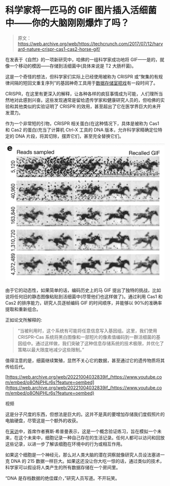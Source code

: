 # 科学家将一匹马的 GIF 图片插入活细菌中——你的大脑刚刚爆炸了吗？

> 原文：<https://web.archive.org/web/https://techcrunch.com/2017/07/12/harvard-nature-crispr-cas1-cas2-horse-gif/>

在发表于《自然》的一项新研究中，哈佛的一组科学家成功地将 GIF——是的，就像一个移动的模因——存储到活细菌中(具体来说是 T2 大肠杆菌)。

这是一个奇怪的想法，但科学家们实际上已经使用被称为 CRISPR 或“聚集的有规律间隔的短回文重复序列”的基因神奇工具用于[数据存储室把戏](https://web.archive.org/web/20221004032839/https://www.nature.com/news/how-dna-could-store-all-the-world-s-data-1.20496)有一段时间了。

CRISPR，在这里有更深入的解释，让各种各样的疯狂事情成为可能，人们理所当然地对此感到兴奋。这些发现通常是留给遗传学家和健康研究人员的，但哈佛的实验和其他类似的实验证明了 CRISPR 的效用，甚至超出了它在医学界巨大的未开发潜力。

作为一个非常短的引物，CRISPR 相关蛋白(在这种情况下，具体是被称为 Cas1 和 Cas2 的蛋白)充当了计算机 Ctrl-X 工具的 DNA 版本，允许科学家精确定位特定的 DNA 片段，将其切除，摆弄它们，甚至完全替换它们。

![](img/55996f65ff070b6cc205fc71f53b687e.png)

由于它的动态性，如果简单的话，编码历史上的马 GIF 提出了独特的挑战，比如说将任何旧的静态图像粘贴到活细菌中(尽管他们也这样做了)。通过利用 Cas1 和 Cas2 的排序能力，研究人员逐帧编码 GIF 的时间顺序，并能够以 90%的准确率提取和重新组合。

正如论文所解释的:

> “当被利用时，这个系统有可能将任意信息写入基因组。这里，我们使用 CRISPR–Cas 系统将黑白图像和一部短片的像素值编码到一群活细菌的基因组中。通过这样做，我们突破了这种信息存储系统的技术极限，并优化了策略以最大限度地减少这些限制。”

值得注意的是，细菌继续繁殖，显然不关心它的数据，甚至通过它的遗传物质将其传给后代。

[https://web.archive.org/web/20221004032839if_/https://www.youtube.com/embed/o8ONjPHLr6s?feature=oembed](https://web.archive.org/web/20221004032839if_/https://www.youtube.com/embed/o8ONjPHLr6s?feature=oembed)

视频

这是分子尺度的东西，但想法是巨大的。这并不是真的要增加存储我们度假照片的电脑硬盘，尽管这是一个额外的收获。

在[采访](https://web.archive.org/web/20221004032839/https://www.theguardian.com/science/2017/jul/12/scientists-pioneer-a-new-revolution-in-biology-by-embeding-film-on-dna)中，首席作者赛斯·希普曼表示，这是一个概念验证练习，旨在模拟一个未来，在这个未来中，细胞记录一种自己存在的生活记录。任何人都可以访问和回放这些记录，以进一步了解该细胞在环境中的行为或相互作用。

如果这个细胞是一个神经元，那么对人类大脑的潜在洞察就像研究人员设法塞进一克 DNA 的 215 数据一样巨大。如果这还没让你大吃一惊的话，通过类似的技术，科学家可以假设将人类产生的所有数据存储在一个房间里。

“DNA 是存档数据的绝佳媒介，”研究人员写道。不开玩笑。